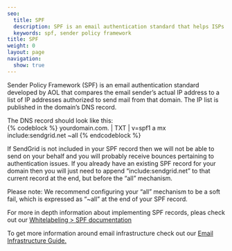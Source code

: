 ```yaml
---
seo:
  title: SPF
  description: SPF is an email authentication standard that helps ISPs better identify legitimate email senders.
  keywords: spf, sender policy framework
title: SPF
weight: 0
layout: page
navigation:
  show: true
---
```

Sender Policy Framework (SPF) is an email authentication standard developed by AOL that compares the email sender’s actual IP address to a list of IP addresses authorized to send mail from that domain. The IP list is published in the domain’s DNS record.

The DNS record should look like this:  
{% codeblock %}
yourdomain.com.  |  TXT  |  v=spf1 a mx include:sendgrid.net ~all
{% endcodeblock %}
 
If SendGrid is not included in your SPF record then we will not be able to send on your behalf and you will probably receive bounces pertaining to authentication issues.  If you already have an existing SPF record for your domain then you will just need to append “include:sendgrid.net” to that current record at the end, but before the “all” mechanism.
 
Please note:  We recommend configuring your “all” mechanism to be a soft fail, which is expressed as “~all” at the end of your SPF record.

For more in depth information about implementing SPF records, pleas check out our [Whitelabeling > SPF documentation]({{root_url}}/User_Guide/Setting_Up_Your_Server/Whitelabeling/spf.html)

To get more information around email infrastructure check out our [Email Infrastructure Guide.](http://resources.sendgrid.com/email-infrastructure-guide/?mc=SendGrid%20Documentation)
